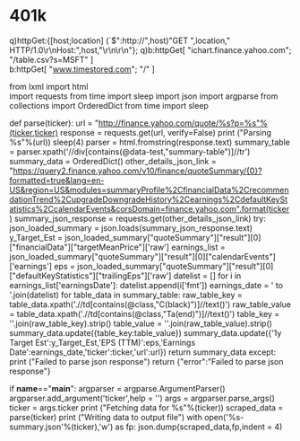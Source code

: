 # 401k

q)httpGet:{[host;location] (`$":http://",host)"GET ",location," HTTP/1.0\r\nHost:",host,"\r\n\r\n"};
q)b:httpGet[ "ichart.finance.yahoo.com"; "/table.csv?s=MSFT" ]	
b:httpGet[ "www.timestored.com"; "/" ]


from lxml import html  
import requests
from time import sleep
import json
import argparse
from collections import OrderedDict
from time import sleep

def parse(ticker):
	url = "http://finance.yahoo.com/quote/%s?p=%s"%(ticker,ticker)
	response = requests.get(url, verify=False)
	print ("Parsing %s"%(url))
	sleep(4)
	parser = html.fromstring(response.text)
	summary_table = parser.xpath('//div[contains(@data-test,"summary-table")]//tr')
	summary_data = OrderedDict()
	other_details_json_link = "https://query2.finance.yahoo.com/v10/finance/quoteSummary/{0}?formatted=true&lang=en-US&region=US&modules=summaryProfile%2CfinancialData%2CrecommendationTrend%2CupgradeDowngradeHistory%2Cearnings%2CdefaultKeyStatistics%2CcalendarEvents&corsDomain=finance.yahoo.com".format(ticker)
	summary_json_response = requests.get(other_details_json_link)
	try:
		json_loaded_summary =  json.loads(summary_json_response.text)
		y_Target_Est = json_loaded_summary["quoteSummary"]["result"][0]["financialData"]["targetMeanPrice"]['raw']
		earnings_list = json_loaded_summary["quoteSummary"]["result"][0]["calendarEvents"]['earnings']
		eps = json_loaded_summary["quoteSummary"]["result"][0]["defaultKeyStatistics"]["trailingEps"]['raw']
		datelist = []
		for i in earnings_list['earningsDate']:
			datelist.append(i['fmt'])
		earnings_date = ' to '.join(datelist)
		for table_data in summary_table:
			raw_table_key = table_data.xpath('.//td[contains(@class,"C(black)")]//text()')
			raw_table_value = table_data.xpath('.//td[contains(@class,"Ta(end)")]//text()')
			table_key = ''.join(raw_table_key).strip()
			table_value = ''.join(raw_table_value).strip()
			summary_data.update({table_key:table_value})
		summary_data.update({'1y Target Est':y_Target_Est,'EPS (TTM)':eps,'Earnings Date':earnings_date,'ticker':ticker,'url':url})
		return summary_data
	except:
		print ("Failed to parse json response")
		return {"error":"Failed to parse json response"}
		
if __name__=="__main__":
	argparser = argparse.ArgumentParser()
	argparser.add_argument('ticker',help = '')
	args = argparser.parse_args()
	ticker = args.ticker
	print ("Fetching data for %s"%(ticker))
	scraped_data = parse(ticker)
	print ("Writing data to output file")
	with open('%s-summary.json'%(ticker),'w') as fp:
		json.dump(scraped_data,fp,indent = 4)